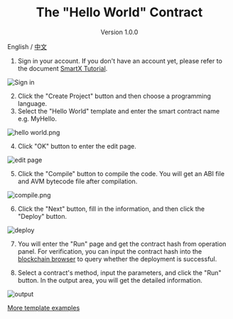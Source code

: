 <h1 align="center">The "Hello World" Contract</h1>

<p align="center" class="version">Version 1.0.0 </p>

English / [中文](The_Hello_World_Contract_cn.md) 

1. Sign in your account. If you don't have an account yet, please refer to the document [SmartX Tutorial](SmartX_Tutorial.md). 

![Sign in](https://upload-images.jianshu.io/upload_images/150344-f8146934d44ac5d8.png?imageMogr2/auto-orient/strip%7CimageView2/2/w/1240)

2. Click the "Create Project" button and then choose a programming language. 
3. Select the "Hello World" template and enter the smart contract name e.g.  MyHello.

![hello world.png](https://upload-images.jianshu.io/upload_images/150344-4636e17ee9b05815.png?imageMogr2/auto-orient/strip%7CimageView2/2/w/1240)

4. Click "OK" button to enter the edit page. 

![edit page](https://upload-images.jianshu.io/upload_images/150344-41cbc6bd264e3b84.png?imageMogr2/auto-orient/strip%7CimageView2/2/w/1240)


5. Click the "Compile" button to compile the code. You will get an ABI file and AVM bytecode file after compilation.

![compile.png](http://wx1.sinaimg.cn/mw690/0060lm7Tly1fstjgqfhd5j30ez0me0u7.jpg)

6. Click the "Next" button, fill in the information, and then click the "Deploy" button.

![deploy](https://upload-images.jianshu.io/upload_images/150344-06d5ca653151de1a.png?imageMogr2/auto-orient/strip%7CimageView2/2/w/1240)


7. You will enter the "Run" page and get the contract hash from operation panel. For verification, you can input the contract hash into the [blockchain browser](https://explorer.ont.io/) to query whether the deployment is successful.

8. Select a contract's method, input the parameters, and click the "Run" button. In the output area, you will get the detailed information.

![output](https://upload-images.jianshu.io/upload_images/150344-9bb61d0bb6b31aea.png?imageMogr2/auto-orient/strip%7CimageView2/2/w/1240)

[More template examples](https://github.com/ontio/ontology-smartcontract/tree/master/smart-contract-tutorial/examples)
